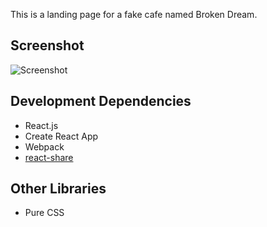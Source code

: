 This is a landing page for a fake cafe named Broken Dream.

## Screenshot
![Screenshot](https://i.imgur.com/qirK2f9.png)

## Development Dependencies
- React.js
- Create React App
- Webpack
- [react-share](https://www.npmjs.com/package/react-share)

## Other Libraries
- Pure CSS
